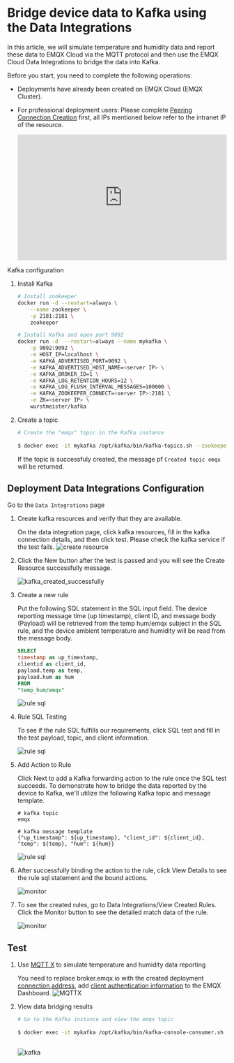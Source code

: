 # Bridge device data to Kafka using the Data Integrations

In this article, we will simulate temperature and humidity data and report these data to EMQX Cloud via the MQTT protocol and then use the EMQX Cloud Data Integrations to bridge the data into Kafka.

Before you start, you need to complete the following operations:

* Deployments have already been created on EMQX Cloud (EMQX Cluster).

* For professional deployment users: Please
  complete [Peering Connection Creation](../deployments/vpc_peering.md) first, all IPs mentioned
  below refer to the intranet IP of the resource.

  <div style="position: relative; padding: 30% 45%;">
  <iframe style="position: absolute; width: 100%; height: 100%; left: 0; top: 0;" src="https://www.youtube.com/embed/Bk-uhfSm32I" title="YouTube video player" frameborder="0" allow="accelerometer; autoplay; encrypted-media; gyroscope; picture-in-picture" allowfullscreen></iframe>
  </div>

Kafka configuration

1. Install Kafka

    ```bash
    # Install zookeeper
    docker run -d --restart=always \
        --name zookeeper \
        -p 2181:2181 \
        zookeeper

    # Install Kafka and open port 9092
    docker run -d  --restart=always --name mykafka \
        -p 9092:9092 \
        -e HOST_IP=localhost \
        -e KAFKA_ADVERTISED_PORT=9092 \
        -e KAFKA_ADVERTISED_HOST_NAME=<server IP> \
        -e KAFKA_BROKER_ID=1 \
        -e KAFKA_LOG_RETENTION_HOURS=12 \
        -e KAFKA_LOG_FLUSH_INTERVAL_MESSAGES=100000 \
        -e KAFKA_ZOOKEEPER_CONNECT=<server IP>:2181 \
        -e ZK=<server IP> \
        wurstmeister/kafka
    ```

2. Create a topic

    ```bash
    # Create the "emqx" topic in the Kafka instance
      
    $ docker exec -it mykafka /opt/kafka/bin/kafka-topics.sh --zookeeper <broker IP>:2181 --replication-factor 1 --partitions 1 --topic emqx --create
    
    ```

   If the topic is successfuly created, the message pf `Created topic emqx` will be returned.

## Deployment Data Integrations Configuration

Go to the `Data Integrations` page

1. Create kafka resources and verify that they are available.

   On the data integration page, click kafka resources, fill in the kafka connection details, and then click test. Please check the kafka service if the test fails.
   ![create resource](./_assets/kafka_create_resource.png)

2. Click the New button after the test is passed and you will see the Create Resource successfully message.

   ![kafka_created_successfully](./_assets/kafka_created_successfully.png)

3. Create a new rule

   Put the following SQL statement in the SQL input field. The device reporting message time (up timestamp), client ID, and message body (Payload) will be retrieved from the temp hum/emqx subject in the SQL rule, and the device ambient temperature and humidity will be read from the message body.

   ```sql
   SELECT 
   timestamp as up_timestamp, 
   clientid as client_id, 
   payload.temp as temp,
   payload.hum as hum
   FROM
   "temp_hum/emqx"
   ```
   ![rule sql](./_assets/kafka_create_sql.png)

4. Rule SQL Testing

   To see if the rule SQL fulfills our requirements, click SQL test and fill in the test payload, topic, and client information.

   ![rule sql](./_assets/kafka_create_sql_test.png)

5. Add Action to Rule

   Click Next to add a Kafka forwarding action to the rule once the SQL test succeeds. To demonstrate how to bridge the data reported by the device to Kafka, we'll utilize the following Kafka topic and message template.

   ```
   # kafka topic
   emqx
   
   # kafka message template 
   {"up_timestamp": ${up_timestamp}, "client_id": ${client_id}, "temp": ${temp}, "hum": ${hum}}
   ```

   ![rule sql](./_assets/kafka_action.png)

6. After successfully binding the action to the rule, click View Details to see the rule sql statement and the bound actions.

   ![monitor](./_assets/kafka_rule_engine_detail.png)

7. To see the created rules, go to Data Integrations/View Created Rules. Click the Monitor button to see the detailed match data of the rule.

   ![monitor](./_assets/kafka_monitor.png)

## Test

1. Use [MQTT X](https://mqttx.app/) to simulate temperature and humidity data reporting

   You need to replace broker.emqx.io with the created deployment [connection address](../deployments/view_deployment.md), add [client authentication information](../deployments/auth.md) to the EMQX Dashboard.
   ![MQTTX](./_assets/mqttx_publish.png)

2. View data bridging results

    ```bash
    # Go to the Kafka instance and view the emqx topic
      
    $ docker exec -it mykafka /opt/kafka/bin/kafka-console-consumer.sh --bootstrap-server <broker IP>:9092  --topic emqx --from-beginning
      
    ```
   ![kafka](./_assets/kafka_query_result.png)

